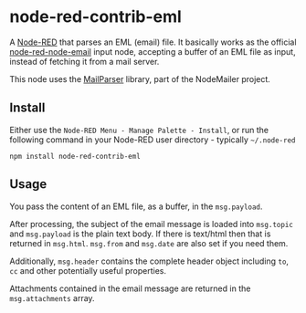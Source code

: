 # node-red-contrib-eml

A [Node-RED](http://nodered.org/) that parses an EML (email) file.
It basically works as the official [node-red-node-email](https://flows.nodered.org/node/node-red-node-email) input node, accepting a buffer of an EML file as input, instead of fetching it from a mail server.

This node uses the [MailParser](https://nodemailer.com/extras/mailparser/) library, part of the NodeMailer project.

## Install

Either use the `Node-RED Menu - Manage Palette - Install`, or run the following command in your Node-RED user directory - typically `~/.node-red`

    npm install node-red-contrib-eml

## Usage

You pass the content of an EML file, as a buffer, in the `msg.payload`.

After processing, the subject of the email message is loaded into `msg.topic` and `msg.payload` is the plain text body. If there is text/html then that is returned in `msg.html`. `msg.from` and `msg.date` are also set if you need them.

Additionally, `msg.header` contains the complete header object including `to`, `cc` and other potentially useful properties.

Attachments contained in the email message are returned in the `msg.attachments` array.
